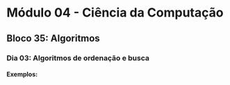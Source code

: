 # Módulo 04 - Ciência da Computação
## Bloco 35: Algoritmos
### Dia 03: Algoritmos de ordenação e busca
#### Exemplos:
